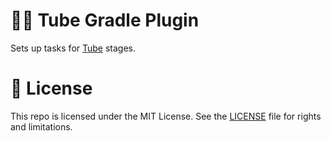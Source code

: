 # 🚰🐘 Tube Gradle Plugin

Sets up tasks for [Tube](https://github.com/phatblat/Tube) stages.

# 📄 License

This repo is licensed under the MIT License. See the [LICENSE](LICENSE.md) file for rights and limitations.
